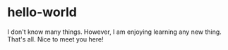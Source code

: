 # hello-world

I don't know many things. However, I am enjoying learning any new thing.
That's all. Nice to meet you here!
